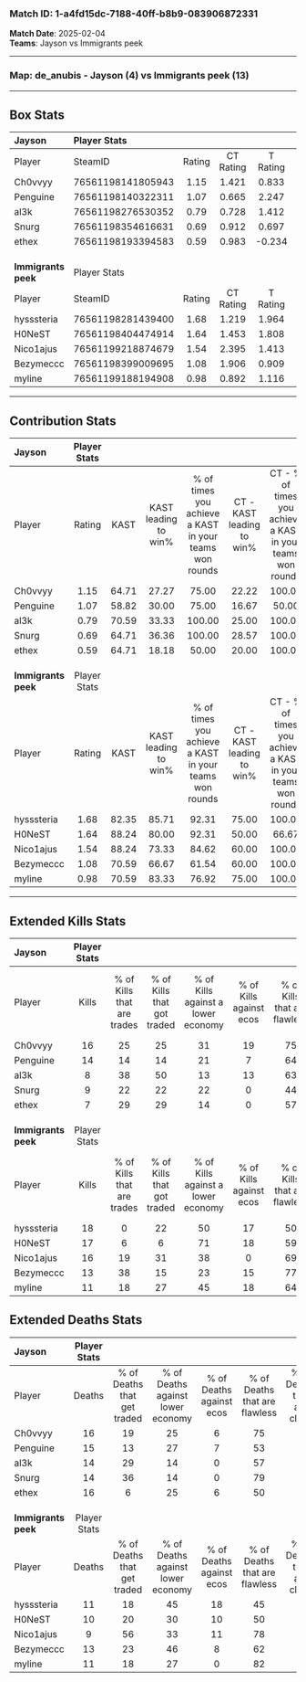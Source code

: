 ### Match ID: 1-a4fd15dc-7188-40ff-b8b9-083906872331  
**Match Date**: 2025-02-04  
**Teams**: Jayson vs Immigrants peek  

---  

### **Map**: de_anubis - Jayson (4) vs Immigrants peek (13)  
---  

## Box Stats  

| **Jayson**          | Player Stats      |        |           |          |       |       |       |         |        |      |     |
| :- | :- | :-: | :-: | :-: | :-: | :-: | :-: | :-: | :-: | :-: | :-: |
| Player              | SteamID           | Rating | CT Rating | T Rating | KAST  |  ADR  | Kills | Assists | Deaths | K/D  | HS% |
| Ch0vvyy             | 76561198141805943 |  1.15  |   1.421   |  0.833   | 64.71 | 92.1  |  16   |    1    |   16   | 1.00 | 25  |
| Penguine            | 76561198140322311 |  1.07  |   0.665   |  2.247   | 58.82 | 100.5 |  14   |    2    |   15   | 0.93 | 57  |
| al3k                | 76561198276530352 |  0.79  |   0.728   |  1.412   | 70.59 | 67.5  |   8   |    5    |   14   | 0.57 | 62  |
| Snurg               | 76561198354616631 |  0.69  |   0.912   |  0.697   | 64.71 | 42.4  |   9   |    0    |   14   | 0.64 | 66  |
| ethex               | 76561198193394583 |  0.59  |   0.983   |  -0.234  | 64.71 | 56.8  |   7   |    4    |   16   | 0.44 | 71  |
|                     |                   |        |           |          |       |       |       |         |        |      |     |
|                     |                   |        |           |          |       |       |       |         |        |      |     |
|                     |                   |        |           |          |       |       |       |         |        |      |     |
| **Immigrants peek** | Player Stats      |        |           |          |       |       |       |         |        |      |     |
| Player              | SteamID           | Rating | CT Rating | T Rating | KAST  |  ADR  | Kills | Assists | Deaths | K/D  | HS% |
| hysssteria          | 76561198281439400 |  1.68  |   1.219   |  1.964   | 82.35 | 125.7 |  18   |    8    |   11   | 1.64 | 61  |
| H0NeST              | 76561198404474914 |  1.64  |   1.453   |  1.808   | 88.24 | 105.8 |  17   |    7    |   10   | 1.70 | 58  |
| Nico1ajus           | 76561199218874679 |  1.54  |   2.395   |  1.413   | 88.24 | 90.0  |  16   |    3    |   9    | 1.78 | 62  |
| Bezymeccc           | 76561198399009695 |  1.08  |   1.906   |  0.909   | 70.59 | 73.2  |  13   |    2    |   13   | 1.00 | 61  |
| myline              | 76561199188194908 |  0.98  |   0.892   |  1.116   | 70.59 | 56.8  |  11   |    2    |   11   | 1.00 | 27  |
---  

## Contribution Stats  

| **Jayson**          | Player Stats |       |                      |                                                        |                           |                                                             |                          |                                                            |
| :- | :-: | :-: | :-: | :-: | :-: | :-: | :-: | :-: |
| Player              |    Rating    | KAST  | KAST leading to win% | % of times you achieve a KAST in your teams won rounds | CT - KAST leading to win% | CT - % of times you achieve a KAST in your teams won rounds | T - KAST leading to win% | T - % of times you achieve a KAST in your teams won rounds |
| Ch0vvyy             |     1.15     | 64.71 |        27.27         |                         75.00                          |           22.22           |                           100.00                            |          50.00           |                           50.00                            |
| Penguine            |     1.07     | 58.82 |        30.00         |                         75.00                          |           16.67           |                            50.00                            |          50.00           |                           100.00                           |
| al3k                |     0.79     | 70.59 |        33.33         |                         100.00                         |           25.00           |                           100.00                            |          50.00           |                           100.00                           |
| Snurg               |     0.69     | 64.71 |        36.36         |                         100.00                         |           28.57           |                           100.00                            |          50.00           |                           100.00                           |
| ethex               |     0.59     | 64.71 |        18.18         |                         50.00                          |           20.00           |                           100.00                            |           0.00           |                            0.00                            |
|                     |              |       |                      |                                                        |                           |                                                             |                          |                                                            |
|                     |              |       |                      |                                                        |                           |                                                             |                          |                                                            |
|                     |              |       |                      |                                                        |                           |                                                             |                          |                                                            |
| **Immigrants peek** | Player Stats |       |                      |                                                        |                           |                                                             |                          |                                                            |
| Player              |    Rating    | KAST  | KAST leading to win% | % of times you achieve a KAST in your teams won rounds | CT - KAST leading to win% | CT - % of times you achieve a KAST in your teams won rounds | T - KAST leading to win% | T - % of times you achieve a KAST in your teams won rounds |
| hysssteria          |     1.68     | 82.35 |        85.71         |                         92.31                          |           75.00           |                           100.00                            |          90.00           |                           90.00                            |
| H0NeST              |     1.64     | 88.24 |        80.00         |                         92.31                          |           50.00           |                            66.67                            |          90.91           |                           100.00                           |
| Nico1ajus           |     1.54     | 88.24 |        73.33         |                         84.62                          |           60.00           |                           100.00                            |          80.00           |                           80.00                            |
| Bezymeccc           |     1.08     | 70.59 |        66.67         |                         61.54                          |           60.00           |                           100.00                            |          71.43           |                           50.00                            |
| myline              |     0.98     | 70.59 |        83.33         |                         76.92                          |           75.00           |                           100.00                            |          87.50           |                           70.00                            |
---  

## Extended Kills Stats  

| **Jayson**          | Player Stats |                            |                            |                                    |                         |                              |                                 |                                       |                    |           |
| :- | :-: | :-: | :-: | :-: | :-: | :-: | :-: | :-: | :-: | :-: |
| Player              |    Kills     | % of Kills that are trades | % of Kills that got traded | % of Kills against a lower economy | % of Kills against ecos | % of Kills that are flawless | % of Kills that are close duels | % of Kills that are assisted by flash | Pistol Round Kills | AWP Kills |
| Ch0vvyy             |      16      |             25             |             25             |                 31                 |           19            |              75              |                0                |                  13                   |         0          |     8     |
| Penguine            |      14      |             14             |             14             |                 21                 |            7            |              64              |                7                |                   0                   |         4          |     0     |
| al3k                |      8       |             38             |             50             |                 13                 |           13            |              63              |                0                |                   0                   |         2          |     0     |
| Snurg               |      9       |             22             |             22             |                 22                 |            0            |              44              |                0                |                   0                   |         0          |     0     |
| ethex               |      7       |             29             |             29             |                 14                 |            0            |              57              |                0                |                   0                   |         1          |     0     |
|                     |              |                            |                            |                                    |                         |                              |                                 |                                       |                    |           |
|                     |              |                            |                            |                                    |                         |                              |                                 |                                       |                    |           |
|                     |              |                            |                            |                                    |                         |                              |                                 |                                       |                    |           |
| **Immigrants peek** | Player Stats |                            |                            |                                    |                         |                              |                                 |                                       |                    |           |
| Player              |    Kills     | % of Kills that are trades | % of Kills that got traded | % of Kills against a lower economy | % of Kills against ecos | % of Kills that are flawless | % of Kills that are close duels | % of Kills that are assisted by flash | Pistol Round Kills | AWP Kills |
| hysssteria          |      18      |             0              |             22             |                 50                 |           17            |              50              |                0                |                   0                   |         0          |     0     |
| H0NeST              |      17      |             6              |             6              |                 71                 |           18            |              59              |                6                |                   0                   |         2          |     0     |
| Nico1ajus           |      16      |             19             |             31             |                 38                 |            0            |              69              |                0                |                   6                   |         2          |     4     |
| Bezymeccc           |      13      |             38             |             15             |                 23                 |           15            |              77              |                0                |                   0                   |         5          |     0     |
| myline              |      11      |             18             |             27             |                 45                 |           18            |              64              |                0                |                   0                   |         0          |     0     |
## Extended Deaths Stats  

| **Jayson**          | Player Stats |                             |                                   |                          |                               |                            |                           |               |
| :- | :-: | :-: | :-: | :-: | :-: | :-: | :-: | :-: |
| Player              |    Deaths    | % of Deaths that get traded | % of Deaths against lower economy | % of Deaths against ecos | % of Deaths that are flawless | % of Deaths that are close | % of Deaths while blinded | Deaths to AWP |
| Ch0vvyy             |      16      |             19              |                25                 |            6             |              75               |             0              |             6             |       0       |
| Penguine            |      15      |             13              |                27                 |            7             |              53               |             7              |             0             |       2       |
| al3k                |      14      |             29              |                14                 |            0             |              57               |             0              |             0             |       2       |
| Snurg               |      14      |             36              |                14                 |            0             |              79               |             0              |             0             |       0       |
| ethex               |      16      |              6              |                25                 |            6             |              50               |             0              |             0             |       0       |
|                     |              |                             |                                   |                          |                               |                            |                           |               |
|                     |              |                             |                                   |                          |                               |                            |                           |               |
|                     |              |                             |                                   |                          |                               |                            |                           |               |
| **Immigrants peek** | Player Stats |                             |                                   |                          |                               |                            |                           |               |
| Player              |    Deaths    | % of Deaths that get traded | % of Deaths against lower economy | % of Deaths against ecos | % of Deaths that are flawless | % of Deaths that are close | % of Deaths while blinded | Deaths to AWP |
| hysssteria          |      11      |             18              |                45                 |            18            |              45               |             9              |             0             |       1       |
| H0NeST              |      10      |             20              |                30                 |            10            |              50               |             0              |            10             |       2       |
| Nico1ajus           |      9       |             56              |                33                 |            11            |              78               |             0              |             0             |       2       |
| Bezymeccc           |      13      |             23              |                46                 |            8             |              62               |             0              |             8             |       3       |
| myline              |      11      |             18              |                27                 |            0             |              82               |             0              |             0             |       0       |
